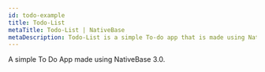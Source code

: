 ```yaml
---
id: todo-example
title: Todo-List
metaTitle: Todo-List | NativeBase
metaDescription: Todo-List is a simple To-do app that is made using NativeBase 3.0. Check out this document for more information on the Todo-List app and see what it looks like.
---
```


A simple To Do App made using NativeBase 3.0.

```ComponentSnackPlayer path=examples,TodoApp.tsx

```
